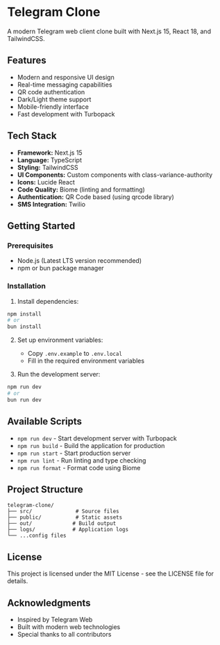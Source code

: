 # Telegram Clone

A modern Telegram web client clone built with Next.js 15, React 18, and TailwindCSS.

## Features

- Modern and responsive UI design
- Real-time messaging capabilities
- QR code authentication
- Dark/Light theme support
- Mobile-friendly interface
- Fast development with Turbopack

## Tech Stack

- **Framework:** Next.js 15
- **Language:** TypeScript
- **Styling:** TailwindCSS
- **UI Components:** Custom components with class-variance-authority
- **Icons:** Lucide React
- **Code Quality:** Biome (linting and formatting)
- **Authentication:** QR Code based (using qrcode library)
- **SMS Integration:** Twilio

## Getting Started

### Prerequisites

- Node.js (Latest LTS version recommended)
- npm or bun package manager

### Installation

1. Install dependencies:
```bash
npm install
# or
bun install
```

2. Set up environment variables:
   - Copy `.env.example` to `.env.local`
   - Fill in the required environment variables

3. Run the development server:
```bash
npm run dev
# or
bun run dev
```


## Available Scripts

- `npm run dev` - Start development server with Turbopack
- `npm run build` - Build the application for production
- `npm run start` - Start production server
- `npm run lint` - Run linting and type checking
- `npm run format` - Format code using Biome

## Project Structure

```
telegram-clone/
├── src/              # Source files
├── public/           # Static assets
├── out/             # Build output
├── logs/            # Application logs
└── ...config files
```


## License

This project is licensed under the MIT License - see the LICENSE file for details.

## Acknowledgments

- Inspired by Telegram Web
- Built with modern web technologies
- Special thanks to all contributors 

